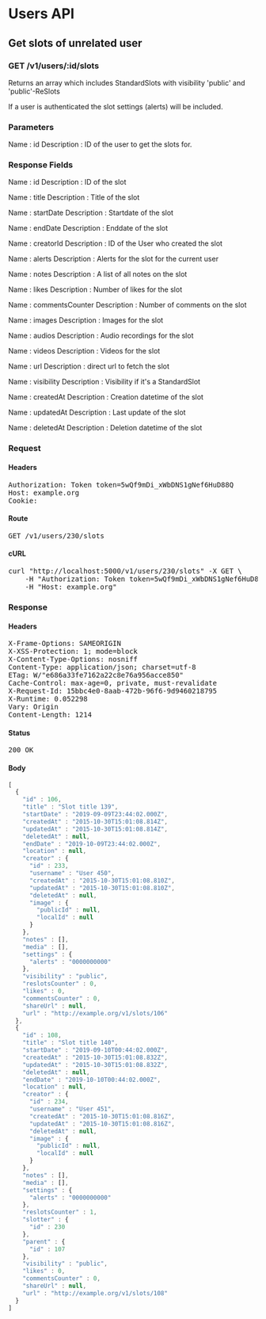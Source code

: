 # Users API

## Get slots of unrelated user

### GET /v1/users/:id/slots

Returns an array which includes StandardSlots with visibility &#39;public&#39; and &#39;public&#39;-ReSlots

If a user is authenticated the slot settings (alerts) will be included.

### Parameters

Name : id
Description : ID of the user to get the slots for.


### Response Fields

Name : id
Description : ID of the slot

Name : title
Description : Title of the slot

Name : startDate
Description : Startdate of the slot

Name : endDate
Description : Enddate of the slot

Name : creatorId
Description : ID of the User who created the slot

Name : alerts
Description : Alerts for the slot for the current user

Name : notes
Description : A list of all notes on the slot

Name : likes
Description : Number of likes for the slot

Name : commentsCounter
Description : Number of comments on the slot

Name : images
Description : Images for the slot

Name : audios
Description : Audio recordings for the slot

Name : videos
Description : Videos for the slot

Name : url
Description : direct url to fetch the slot

Name : visibility
Description : Visibility if it&#39;s a StandardSlot

Name : createdAt
Description : Creation datetime of the slot

Name : updatedAt
Description : Last update of the slot

Name : deletedAt
Description : Deletion datetime of the slot

### Request

#### Headers

<pre>Authorization: Token token=5wQf9mDi_xWbDNS1gNef6HuD88Q
Host: example.org
Cookie: </pre>

#### Route

<pre>GET /v1/users/230/slots</pre>

#### cURL

<pre class="request">curl &quot;http://localhost:5000/v1/users/230/slots&quot; -X GET \
	-H &quot;Authorization: Token token=5wQf9mDi_xWbDNS1gNef6HuD88Q&quot; \
	-H &quot;Host: example.org&quot;</pre>

### Response

#### Headers

<pre>X-Frame-Options: SAMEORIGIN
X-XSS-Protection: 1; mode=block
X-Content-Type-Options: nosniff
Content-Type: application/json; charset=utf-8
ETag: W/&quot;e686a33fe7162a22c8e76a956acce850&quot;
Cache-Control: max-age=0, private, must-revalidate
X-Request-Id: 15bbc4e0-8aab-472b-96f6-9d9460218795
X-Runtime: 0.052298
Vary: Origin
Content-Length: 1214</pre>

#### Status

<pre>200 OK</pre>

#### Body

```javascript
[
  {
    "id" : 106,
    "title" : "Slot title 139",
    "startDate" : "2019-09-09T23:44:02.000Z",
    "createdAt" : "2015-10-30T15:01:08.814Z",
    "updatedAt" : "2015-10-30T15:01:08.814Z",
    "deletedAt" : null,
    "endDate" : "2019-10-09T23:44:02.000Z",
    "location" : null,
    "creator" : {
      "id" : 233,
      "username" : "User 450",
      "createdAt" : "2015-10-30T15:01:08.810Z",
      "updatedAt" : "2015-10-30T15:01:08.810Z",
      "deletedAt" : null,
      "image" : {
        "publicId" : null,
        "localId" : null
      }
    },
    "notes" : [],
    "media" : [],
    "settings" : {
      "alerts" : "0000000000"
    },
    "visibility" : "public",
    "reslotsCounter" : 0,
    "likes" : 0,
    "commentsCounter" : 0,
    "shareUrl" : null,
    "url" : "http://example.org/v1/slots/106"
  },
  {
    "id" : 108,
    "title" : "Slot title 140",
    "startDate" : "2019-09-10T00:44:02.000Z",
    "createdAt" : "2015-10-30T15:01:08.832Z",
    "updatedAt" : "2015-10-30T15:01:08.832Z",
    "deletedAt" : null,
    "endDate" : "2019-10-10T00:44:02.000Z",
    "location" : null,
    "creator" : {
      "id" : 234,
      "username" : "User 451",
      "createdAt" : "2015-10-30T15:01:08.816Z",
      "updatedAt" : "2015-10-30T15:01:08.816Z",
      "deletedAt" : null,
      "image" : {
        "publicId" : null,
        "localId" : null
      }
    },
    "notes" : [],
    "media" : [],
    "settings" : {
      "alerts" : "0000000000"
    },
    "reslotsCounter" : 1,
    "slotter" : {
      "id" : 230
    },
    "parent" : {
      "id" : 107
    },
    "visibility" : "public",
    "likes" : 0,
    "commentsCounter" : 0,
    "shareUrl" : null,
    "url" : "http://example.org/v1/slots/108"
  }
]
```

